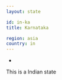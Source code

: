 ```yaml
---
layout: state

id: in-ka
title: Karnataka

region: asia
country: in
---
```

-
This is a Indian state